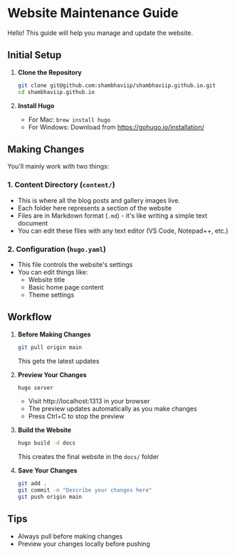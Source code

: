 # Website Maintenance Guide

Hello! This guide will help you manage and update the website.

## Initial Setup

1. **Clone the Repository**
   ```bash
   git clone git@github.com:shambhaviip/shambhaviip.github.io.git
   cd shambhaviip.github.io
   ```

2. **Install Hugo**
   - For Mac: `brew install hugo`
   - For Windows: Download from https://gohugo.io/installation/

## Making Changes

You'll mainly work with two things:

### 1. Content Directory (`content/`)
- This is where all the blog posts and gallery images live.
- Each folder here represents a section of the website
- Files are in Markdown format (`.md`) - it's like writing a simple text document
- You can edit these files with any text editor (VS Code, Notepad++, etc.)

### 2. Configuration (`hugo.yaml`)
- This file controls the website's settings
- You can edit things like:
  - Website title
  - Basic home page content
  - Theme settings

## Workflow

1. **Before Making Changes**
   ```bash
   git pull origin main
   ```
   This gets the latest updates

2. **Preview Your Changes**
   ```bash
   hugo server
   ```
   - Visit http://localhost:1313 in your browser
   - The preview updates automatically as you make changes
   - Press Ctrl+C to stop the preview

3. **Build the Website**
   ```bash
   hugo build -d docs
   ```
   This creates the final website in the `docs/` folder

4. **Save Your Changes**
   ```bash
   git add .
   git commit -m "Describe your changes here"
   git push origin main
   ```

## Tips
- Always pull before making changes
- Preview your changes locally before pushing
